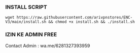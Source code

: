 ### INSTALL SCRIPT 
<pre><code>wget https://raw.githubusercontent.com/arivpnstores/ENC-V3/main/install.sh && chmod +x install.sh && ./install.sh
</code></pre>

### IZIN KE ADMIN FREE
Contact Admin : wa.me/6281327393959
